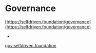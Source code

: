 # Governance

[https://selfdriven.foundation/governance](https://selfdriven.foundation/governance)

-

[gov.selfdriven.foundation](https://gov.selfdriven.foundation)
